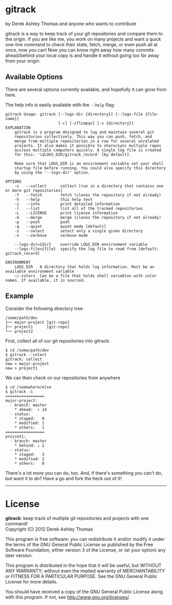 # gitrack
by Derek Ashley Thomas and anyone who wants to contribute

gitrack is a way to keep track of your git repositories and compare them
to the origin. If you are like me, you work on many projects and want a
quick one-line command to check their state, fetch, merge, or even push
all at once, now you can! Now you can know right away how many commits
ahead/behind your local copy is and handle it without going too far away
from your origin.

## Available Options

There are several options currently available, and hopefully it can grow
from here.

The help info is easily available with the `--help` flag:

    gitrack Usage: gitrack [--logs-dir {directory}] [--logs-file {file-name}]
                           [-c] [-iflLmpqv] [-s {directory}]
    EXPLANATION
        gitrack is a program designed to log and maintain several git 
        repositories collectively. This way you can push, fetch, and
        merge from multiple repositories in a row for several unrelated
        projects. It also makes it possible to share/sync multiple repos
        accross multiple computers quickly. A single log file is created
        for this: '\$LOGS_DIR/gitrack_record' [by default].

        Make sure that LOGS_DIR is an environment variable set your shell
        startup file before running. You could also specify this directory
        by using the '--logs-dir' option.

    OPTIONS
        -c   --collect      collect [run in a directory that contains one or more git repositories]
        -f   --fetch        fetch (clones the repository if not already)
        -h   --help         this help text
        -i   --info         print detailed information
        -l   --list         list all of the tracked repositories
        -L   --LICENSE      print license information
        -m   --merge        merge (clones the repository if not already)
        -p   --push         push
        -q   --quiet        quiet mode [default]
        -s   --select       select only a single given directory
        -v   --verbose      verbose mode

        --logs-dir={dir}    override LOGS_DIR environment variable
        --logs-file={file}  specify the log file to read from [default: gitrack_record]

    ENVIRONMENT
        LOGS_DIR   A directory that holds log information. Must be an available environment variable
        ~/.colors  Can be a file that holds shell variables with color names. If available, it is sourced.

## Example 

Consider the following directory tree


    /some/path/dev              
    ├── major-project [git-repo]
    ├── project1      [git-repo]
    └── project2      

First, collect all of our git repositories into gitrack:

    $ cd /some/path/dev
    $ gitrack --colect
    gitrack: collect
    new > major-project
    new > project1

We can then check on our repositories from anywhere

    $ cd /somewhere/else
    $ gitrack -i
    ================= 
    major-project:              
      - branch: master
        * ahead:  ↑ 14
      - status:       
        * staged:   0 
        * modified: 1 
        * others:   1 
    ================= 
    projcet1:              
      - branch: master
        * behind: ↓ 2
      - status:       
        * staged:   3 
        * modified: 2 
        * others:   0 

There's a lot more you can do, too. And, if there's something you can't
do, but want it to do? Have a go and fork the heck out of it!

* * * * * * * * * * * * * * * * * * * * * * * * * * * * * * 

# License
**gitrack**: keep track of multiple git repositories and projects with one command!  
Copyright (C) 2012 Derek Ashley Thomas

This program is free software: you can redistribute it and/or modify
it under the terms of the GNU General Public License as published by
the Free Software Foundation, either version 3 of the License, or
(at your option) any later version.

This program is distributed in the hope that it will be useful,
but WITHOUT ANY WARRANTY; without even the implied warranty of
MERCHANTABILITY or FITNESS FOR A PARTICULAR PURPOSE.  See the
GNU General Public License for more details.

You should have received a copy of the GNU General Public License
along with this program.  If not, see <http://www.gnu.org/licenses/>.

